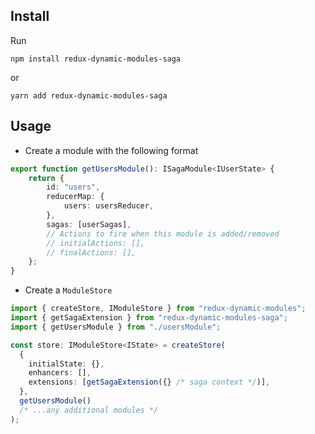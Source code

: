 ## Install

Run

```
npm install redux-dynamic-modules-saga
```

or

```
yarn add redux-dynamic-modules-saga
```

## Usage

-   Create a module with the following format

```typescript
export function getUsersModule(): ISagaModule<IUserState> {
    return {
        id: "users",
        reducerMap: {
            users: usersReducer,
        },
        sagas: [userSagas],
        // Actions to fire when this module is added/removed
        // initialActions: [],
        // finalActions: [],
    };
}
```

-   Create a `ModuleStore`

```typescript
import { createStore, IModuleStore } from "redux-dynamic-modules";
import { getSagaExtension } from "redux-dynamic-modules-saga";
import { getUsersModule } from "./usersModule";

const store: IModuleStore<IState> = createStore(
  {
    initialState: {},
    enhancers: [],
    extensions: [getSagaExtension({} /* saga context */)],
  },
  getUsersModule()
  /* ...any additional modules */
);
```
